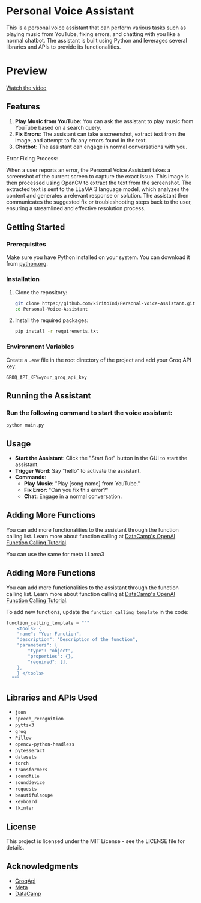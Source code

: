 # Personal Voice Assistant

This is a personal voice assistant that can perform various tasks such as playing music from YouTube, fixing errors, and chatting with you like a normal chatbot. The assistant is built using Python and leverages several libraries and APIs to provide its functionalities.

# Preview

[Watch the video](preview.mp4)

## Features

1. **Play Music from YouTube**: You can ask the assistant to play music from YouTube based on a search query.
2. **Fix Errors**: The assistant can take a screenshot, extract text from the image, and attempt to fix any errors found in the text.
3. **Chatbot**: The assistant can engage in normal conversations with you.

Error Fixing Process:

When a user reports an error, the Personal Voice Assistant takes a screenshot of the current screen to capture the exact issue. This image is then processed using OpenCV to extract the text from the screenshot. The extracted text is sent to the LLaMA 3 language model, which analyzes the content and generates a relevant response or solution. The assistant then communicates the suggested fix or troubleshooting steps back to the user, ensuring a streamlined and effective resolution process.

## Getting Started

### Prerequisites

Make sure you have Python installed on your system. You can download it from [python.org](https://www.python.org/).

### Installation

1. Clone the repository:
    ```sh
    git clone https://github.com/kiritoInd/Personal-Voice-Assistant.git
    cd Personal-Voice-Assistant
    ```

2. Install the required packages:
    ```sh
    pip install -r requirements.txt
    ```

### Environment Variables

Create a `.env` file in the root directory of the project and add your Groq API key:
```env
GROQ_API_KEY=your_groq_api_key
```
## Running the Assistant
### Run the following command to start the voice assistant:
``` python main.py ```
## Usage

- **Start the Assistant**: Click the "Start Bot" button in the GUI to start the assistant.
- **Trigger Word**: Say "hello" to activate the assistant.
- **Commands**:
  - **Play Music**: "Play [song name] from YouTube."
  - **Fix Error**: "Can you fix this error?"
  - **Chat**: Engage in a normal conversation.

## Adding More Functions

You can add more functionalities to the assistant through the function calling list. Learn more about function calling at [DataCamp's OpenAI Function Calling Tutorial](https://www.datacamp.com/tutorial/open-ai-function-calling-tutorial).

You can use the same for meta LLama3 

## Adding More Functions

You can add more functionalities to the assistant through the function calling list. Learn more about function calling at [DataCamp's OpenAI Function Calling Tutorial](https://www.datacamp.com/tutorial/open-ai-function-calling-tutorial).

To add new functions, update the `function_calling_template` in the code:

```python
function_calling_template = """ 
    <tools> {
    "name": "Your Function",
    "description": "Description of the function",
    "parameters": {
        "type": "object",
        "properties": {},
        "required": [],
    },
    } </tools>
  """
```

## Libraries and APIs Used

- `json`
- `speech_recognition`
- `pyttsx3`
- `groq`
- `Pillow`
- `opencv-python-headless`
- `pytesseract`
- `datasets`
- `torch`
- `transformers`
- `soundfile`
- `sounddevice`
- `requests`
- `beautifulsoup4`
- `keyboard`
- `tkinter`

## License

This project is licensed under the MIT License - see the LICENSE file for details.

## Acknowledgments

- [GroqApi](https://groq.com/)
- [Meta](https://github.com/meta-llama/llama3)
- [DataCamp](https://www.datacamp.com/)
